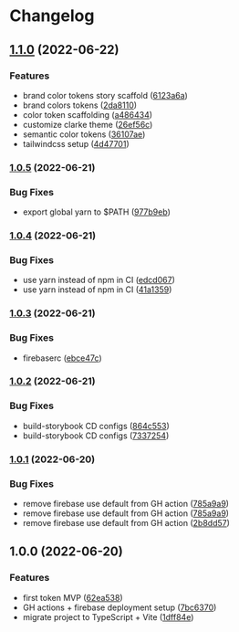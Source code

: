 # Changelog

## [1.1.0](https://www.github.com/clarke-energia/foton-ui/compare/v1.0.5...v1.1.0) (2022-06-22)


### Features

* brand color tokens story scaffold ([6123a6a](https://www.github.com/clarke-energia/foton-ui/commit/6123a6a2996484d52980c121a90e69538fdca02c))
* brand colors tokens ([2da8110](https://www.github.com/clarke-energia/foton-ui/commit/2da81105c2a8bc0b04e59b06598af8d00405b1b4))
* color token scaffolding ([a486434](https://www.github.com/clarke-energia/foton-ui/commit/a4864348c203806f9d3504c6c16706b9216bee00))
* customize clarke theme ([26ef56c](https://www.github.com/clarke-energia/foton-ui/commit/26ef56c7dfe4090f2d30b5bdd71acba2ad531e51))
* semantic color tokens ([36107ae](https://www.github.com/clarke-energia/foton-ui/commit/36107ae46fa6b9a21f2485493f34bf984ff383a9))
* tailwindcss setup ([4d47701](https://www.github.com/clarke-energia/foton-ui/commit/4d4770124009a5aa00b36af3875672f1f8739bb9))

### [1.0.5](https://www.github.com/clarke-energia/foton-ui/compare/v1.0.4...v1.0.5) (2022-06-21)


### Bug Fixes

* export global yarn to $PATH ([977b9eb](https://www.github.com/clarke-energia/foton-ui/commit/977b9ebed430c48c6298006eff3a3e9fdc56ae85))

### [1.0.4](https://www.github.com/clarke-energia/foton-ui/compare/v1.0.3...v1.0.4) (2022-06-21)


### Bug Fixes

* use yarn instead of npm in CI ([edcd067](https://www.github.com/clarke-energia/foton-ui/commit/edcd067b31960331818daa949f98791b4b454707))
* use yarn instead of npm in CI ([41a1359](https://www.github.com/clarke-energia/foton-ui/commit/41a1359637dfb7f22dc5052ea3946160170827f1))

### [1.0.3](https://www.github.com/clarke-energia/foton-ui/compare/v1.0.2...v1.0.3) (2022-06-21)


### Bug Fixes

* firebaserc ([ebce47c](https://www.github.com/clarke-energia/foton-ui/commit/ebce47c938b2b48619d2ba25b36adebb6fb6d327))

### [1.0.2](https://www.github.com/clarke-energia/foton-ui/compare/v1.0.1...v1.0.2) (2022-06-21)


### Bug Fixes

* build-storybook CD configs ([864c553](https://www.github.com/clarke-energia/foton-ui/commit/864c5538d14dc8ac2bd88c69e6901f94b6249b9e))
* build-storybook CD configs ([7337254](https://www.github.com/clarke-energia/foton-ui/commit/7337254fca534d2a06bb795e7f8c136d6897b5b4))

### [1.0.1](https://www.github.com/clarke-energia/foton-ui/compare/v1.0.0...v1.0.1) (2022-06-20)


### Bug Fixes

* remove firebase use default from GH action ([785a9a9](https://www.github.com/clarke-energia/foton-ui/commit/785a9a9db4248b8ed0347c51a96d887bec2cf734))
* remove firebase use default from GH action ([785a9a9](https://www.github.com/clarke-energia/foton-ui/commit/785a9a9db4248b8ed0347c51a96d887bec2cf734))
* remove firebase use default from GH action ([2b8dd57](https://www.github.com/clarke-energia/foton-ui/commit/2b8dd5779b542f0a38f4a11e12a8b25db2a5d9b3))

## 1.0.0 (2022-06-20)


### Features

* first token MVP ([62ea538](https://www.github.com/clarke-energia/foton-ui/commit/62ea538cdc3bc5186bcc99d4e5077245479f3241))
* GH actions + firebase deployment setup ([7bc6370](https://www.github.com/clarke-energia/foton-ui/commit/7bc6370150727c89a0a4c17d709f2b4aadde69f1))
* migrate project to TypeScript + Vite ([1dff84e](https://www.github.com/clarke-energia/foton-ui/commit/1dff84e2ff0355fbbd0dd22df3687d43cf105ff3))
